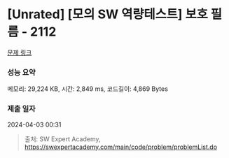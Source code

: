 # [Unrated] [모의 SW 역량테스트] 보호 필름 - 2112 

[문제 링크](https://swexpertacademy.com/main/code/problem/problemDetail.do?contestProbId=AV5V1SYKAaUDFAWu) 

### 성능 요약

메모리: 29,224 KB, 시간: 2,849 ms, 코드길이: 4,869 Bytes

### 제출 일자

2024-04-03 00:31



> 출처: SW Expert Academy, https://swexpertacademy.com/main/code/problem/problemList.do